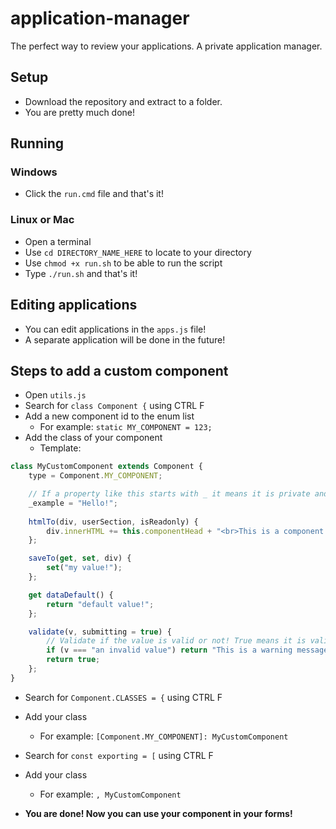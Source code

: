 # application-manager

The perfect way to review your applications. A private application manager.

## Setup

- Download the repository and extract to a folder.
- You are pretty much done!

## Running

### Windows

- Click the `run.cmd` file and that's it!

### Linux or Mac

- Open a terminal
- Use `cd DIRECTORY_NAME_HERE` to locate to your directory
- Use `chmod +x run.sh` to be able to run the script
- Type `./run.sh` and that's it!

## Editing applications

- You can edit applications in the `apps.js` file!
- A separate application will be done in the future!

## Steps to add a custom component

- Open `utils.js`
- Search for `class Component {` using CTRL F
- Add a new component id to the enum list
    - For example: `static MY_COMPONENT = 123;`
- Add the class of your component
    - Template:

```js
class MyCustomComponent extends Component {
    type = Component.MY_COMPONENT;

    // If a property like this starts with _ it means it is private and won't be shared with the client.
    _example = "Hello!";
    
    htmlTo(div, userSection, isReadonly) {
        div.innerHTML += this.componentHead + "<br>This is a component!";
    };

    saveTo(get, set, div) {
        set("my value!");
    };

    get dataDefault() {
        return "default value!";
    };

    validate(v, submitting = true) {
        // Validate if the value is valid or not! True means it is valid, string means it is invalid
        if (v === "an invalid value") return "This is a warning message. The value shouldn't be `an invalid value`!";
        return true;
    };
}
```

- Search for `Component.CLASSES = {` using CTRL F
- Add your class
    - For example: `[Component.MY_COMPONENT]: MyCustomComponent`
- Search for `const exporting = [` using CTRL F
- Add your class
    - For example: `, MyCustomComponent`


- **You are done! Now you can use your component in your forms!**